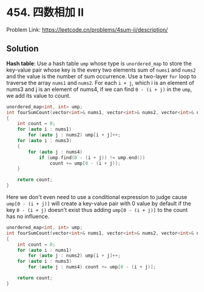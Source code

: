 # 454. 四数相加 II

Problem Link: https://leetcode.cn/problems/4sum-ii/description/

## Solution

**Hash table**: Use a hash table `ump` whose type is `unordered_map` to store the key-value pair whose key is the every two elements sum of `nums1` and `nums2` and the value is the number of sum occurrence. Use a two-layer `for` loop to traverse the array `nums1` and `nums2`. For each `i + j`, which i is an element of nums3 and j is an element of nums4, if we can find `0 - (i + j)` in the `ump`, we add its value to count.

```cpp
unordered_map<int, int> ump;
int fourSumCount(vector<int>& nums1, vector<int>& nums2, vector<int>& nums3, vector<int>& nums4)
{
    int count = 0;
    for (auto i : nums1)
        for (auto j : nums2) ump[i + j]++;
    for (auto i : nums3)
    {
        for (auto j : nums4)
            if (ump.find(0 - (i + j)) != ump.end())
                count += ump[0 - (i + j)];
    }

    return count;
}
```
Here we don't even need to use a conditional expression to judge cause `ump[0 - (i + j)]` will create a key-value pair with 0 value by default if the key `0 - (i + j)` doesn't exist thus adding `ump[0 - (i + j)]` to the count has no influence.
```cpp
unordered_map<int, int> ump;
int fourSumCount(vector<int>& nums1, vector<int>& nums2, vector<int>& nums3, vector<int>& nums4)
{
    int count = 0;
    for (auto i : nums1)
        for (auto j : nums2) ump[i + j]++;
    for (auto i : nums3)
        for (auto j : nums4) count += ump[0 - (i + j)];

    return count;
}
```
